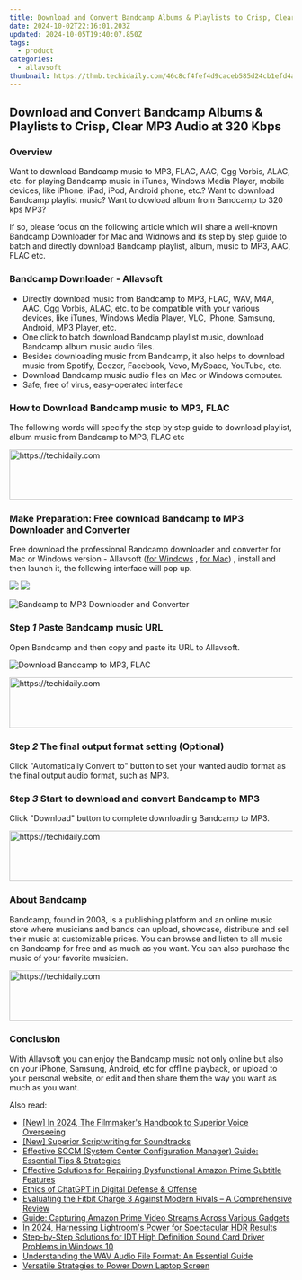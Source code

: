 ```yaml
---
title: Download and Convert Bandcamp Albums & Playlists to Crisp, Clear MP3 Audio at 320 Kbps
date: 2024-10-02T22:16:01.203Z
updated: 2024-10-05T19:40:07.850Z
tags:
  - product
categories:
  - allavsoft
thumbnail: https://thmb.techidaily.com/46c8cf4fef4d9caceb585d24cb1efd4ab3d96a7a079f3d76d0f775d7c744fc08.jpg
---
```


## Download and Convert Bandcamp Albums & Playlists to Crisp, Clear MP3 Audio at 320 Kbps

### Overview

Want to download Bandcamp music to MP3, FLAC, AAC, Ogg Vorbis, ALAC, etc. for playing Bandcamp music in iTunes, Windows Media Player, mobile devices, like iPhone, iPad, iPod, Android phone, etc.? Want to download Bandcamp playlist music? Want to dowload album from Bandcamp to 320 kps MP3?

If so, please focus on the following article which will share a well-known Bandcamp Downloader for Mac and Widnows and its step by step guide to batch and directly download Bandcamp playlist, album, music to MP3, AAC, FLAC etc.

### Bandcamp Downloader - Allavsoft

* Directly download music from Bandcamp to MP3, FLAC, WAV, M4A, AAC, Ogg Vorbis, ALAC, etc. to be compatible with your various devices, like iTunes, Windows Media Player, VLC, iPhone, Samsung, Android, MP3 Player, etc.
* One click to batch download Bandcamp playlist music, download Bandcamp album music audio files.
* Besides downloading music from Bandcamp, it also helps to download music from Spotify, Deezer, Facebook, Vevo, MySpace, YouTube, etc.
* Download Bandcamp music audio files on Mac or Windows computer.
* Safe, free of virus, easy-operated interface

### How to Download Bandcamp music to MP3, FLAC

The following words will specify the step by step guide to download playlist, album music from Bandcamp to MP3, FLAC etc

<!-- affiliate ads begin -->
<a href="https://aligracehair.sjv.io/c/5597632/2016148/19272" target="_top" id="2016148">
  <img src="//a.impactradius-go.com/display-ad/19272-2016148" border="0" alt="https://techidaily.com" width="728" height="90"/>
</a>
<img height="0" width="0" src="https://aligracehair.sjv.io/i/5597632/2016148/19272" style="position:absolute;visibility:hidden;" border="0" />
<!-- affiliate ads end -->

### Make Preparation: Free download Bandcamp to MP3 Downloader and Converter

Free download the professional Bandcamp downloader and converter for Mac or Windows version - Allavsoft ([for Windows](https://tools.techidaily.com/allavsoft/products/) , [for Mac](https://tools.techidaily.com/allavsoft/products/)) , install and then launch it, the following interface will pop up.

[![](https://www.allavsoft.com/how-to/../images/how-to/free-download-win.jpg)](https://tools.techidaily.com/allavsoft/products/) [![](https://www.allavsoft.com/how-to/../images/how-to/free-download-mac.jpg)](https://tools.techidaily.com/allavsoft/products/)

![Bandcamp to MP3 Downloader and Converter](https://www.allavsoft.com/how-to/../images/allavsoft/screen-shot-600.jpg)

### Step _1_ Paste Bandcamp music URL

Open Bandcamp and then copy and paste its URL to Allavsoft.

![Download Bandcamp to MP3, FLAC](https://www.allavsoft.com/how-to/../images/how-to/bandcamp-to-mp3-downloader-converter/download-bandcamp-to-mp3.jpg)

<!-- affiliate ads begin -->
<a href="https://appsumo.8odi.net/c/5597632/2137394/7443" target="_top" id="2137394">
  <img src="//a.impactradius-go.com/display-ad/7443-2137394" border="0" alt="https://techidaily.com" width="600" height="90"/>
</a>
<img height="0" width="0" src="https://appsumo.8odi.net/i/5597632/2137394/7443" style="position:absolute;visibility:hidden;" border="0" />
<!-- affiliate ads end -->

### Step _2_ The final output format setting (Optional)

Click "Automatically Convert to" button to set your wanted audio format as the final output audio format, such as MP3.

### Step _3_ Start to download and convert Bandcamp to MP3

Click "Download" button to complete downloading Bandcamp to MP3.

<!-- affiliate ads begin -->
<a href="https://appsumo.8odi.net/c/5597632/2151859/7443" target="_top" id="2151859">
  <img src="//a.impactradius-go.com/display-ad/7443-2151859" border="0" alt="https://techidaily.com" width="728" height="90"/>
</a>
<img height="0" width="0" src="https://appsumo.8odi.net/i/5597632/2151859/7443" style="position:absolute;visibility:hidden;" border="0" />
<!-- affiliate ads end -->

### About Bandcamp

Bandcamp, found in 2008, is a publishing platform and an online music store where musicians and bands can upload, showcase, distribute and sell their music at customizable prices. You can browse and listen to all music on Bandcamp for free and as much as you want. You can also purchase the music of your favorite musician.

<!-- affiliate ads begin -->
<a href="https://ephamedtechinc.pxf.io/c/5597632/2137216/26400" target="_top" id="2137216">
  <img src="//a.impactradius-go.com/display-ad/26400-2137216" border="0" alt="https://techidaily.com" width="728" height="90"/>
</a>
<img height="0" width="0" src="https://ephamedtechinc.pxf.io/i/5597632/2137216/26400" style="position:absolute;visibility:hidden;" border="0" />
<!-- affiliate ads end -->

### Conclusion

With Allavsoft you can enjoy the Bandcamp music not only online but also on your iPhone, Samsung, Android, etc for offline playback, or upload to your personal website, or edit and then share them the way you want as much as you want.

<ins class="adsbygoogle"
     style="display:block"
     data-ad-format="autorelaxed"
     data-ad-client="ca-pub-7571918770474297"
     data-ad-slot="1223367746"></ins>

<ins class="adsbygoogle"
     style="display:block"
     data-ad-client="ca-pub-7571918770474297"
     data-ad-slot="8358498916"
     data-ad-format="auto"
     data-full-width-responsive="true"></ins>

<span class="atpl-alsoreadstyle">Also read:</span>
<div><ul>
<li><a href="https://video-capture.techidaily.com/new-in-2024-the-filmmakers-handbook-to-superior-voice-overseeing/"><u>[New] In 2024, The Filmmaker's Handbook to Superior Voice Overseeing</u></a></li>
<li><a href="https://fox-glue.techidaily.com/new-superior-scriptwriting-for-soundtracks/"><u>[New] Superior Scriptwriting for Soundtracks</u></a></li>
<li><a href="https://fox-pages.techidaily.com/effective-sccm-system-center-configuration-manager-guide-essential-tips-and-strategies/"><u>Effective SCCM (System Center Configuration Manager) Guide: Essential Tips & Strategies</u></a></li>
<li><a href="https://tech-renaissance.techidaily.com/effective-solutions-for-repairing-dysfunctional-amazon-prime-subtitle-features/"><u>Effective Solutions for Repairing Dysfunctional Amazon Prime Subtitle Features</u></a></li>
<li><a href="https://tech-hub.techidaily.com/ethics-of-chatgpt-in-digital-defense-and-offense/"><u>Ethics of ChatGPT in Digital Defense & Offense</u></a></li>
<li><a href="https://buynow-info.techidaily.com/evaluating-the-fitbit-charge-3-against-modern-rivals-a-comprehensive-review/"><u>Evaluating the Fitbit Charge 3 Against Modern Rivals – A Comprehensive Review</u></a></li>
<li><a href="https://fox-pages.techidaily.com/guide-capturing-amazon-prime-video-streams-across-various-gadgets/"><u>Guide: Capturing Amazon Prime Video Streams Across Various Gadgets</u></a></li>
<li><a href="https://some-knowledge.techidaily.com/in-2024-harnessing-lightrooms-power-for-spectacular-hdr-results/"><u>In 2024, Harnessing Lightroom's Power for Spectacular HDR Results</u></a></li>
<li><a href="https://android-pokemon-go.techidaily.com/step-by-step-solutions-for-idt-high-definition-sound-card-driver-problems-in-windows-10/"><u>Step-by-Step Solutions for IDT High Definition Sound Card Driver Problems in Windows 10</u></a></li>
<li><a href="https://fox-pages.techidaily.com/understanding-the-wav-audio-file-format-an-essential-guide/"><u>Understanding the WAV Audio File Format: An Essential Guide</u></a></li>
<li><a href="https://fox-pages.techidaily.com/versatile-strategies-to-power-down-laptop-screen/"><u>Versatile Strategies to Power Down Laptop Screen</u></a></li>
</ul></div>

